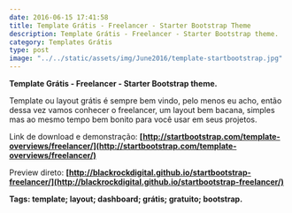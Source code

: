 ```yaml
---
date: 2016-06-15 17:41:58
title: Template Grátis - Freelancer - Starter Bootstrap Theme
description: Template Grátis - Freelancer - Starter Bootstrap theme.
category: Templates Grátis
type: post
image: "../../static/assets/img/June2016/template-startbootstrap.jpg"
---
```


**Template Grátis - Freelancer - Starter Bootstrap theme.**

Template ou layout grátis é sempre bem vindo, pelo menos eu acho, então dessa vez vamos conhecer o freelancer, um layout bem bacana, simples mas ao mesmo tempo bem bonito para você usar em seus projetos.

Link de download e demonstração: **[http://startbootstrap.com/template-overviews/freelancer/](http://startbootstrap.com/template-overviews/freelancer/)**

Preview direto: **[http://blackrockdigital.github.io/startbootstrap-freelancer/](http://blackrockdigital.github.io/startbootstrap-freelancer/)**

**Tags: template; layout; dashboard; grátis; gratuito; bootstrap.**
